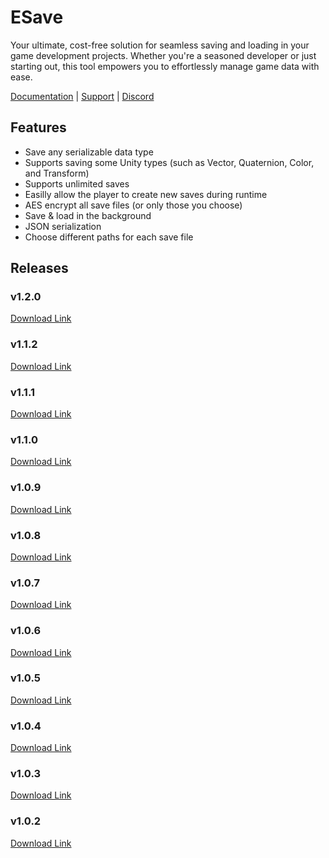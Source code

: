 # ESave
Your ultimate, cost-free solution for seamless saving and loading in your game development projects. Whether you're a seasoned developer or just starting out, this tool empowers you to effortlessly manage game data with ease.

[Documentation](https://stylishesper.gitbook.io/esave/) | [Support](https://www.stylishesper.com/contact) | [Discord](https://discord.gg/XTVwSEMvKC)

## Features
- Save any serializable data type
- Supports saving some Unity types (such as Vector, Quaternion, Color, and Transform)
- Supports unlimited saves
- Easilly allow the player to create new saves during runtime
- AES encrypt all save files (or only those you choose)
- Save & load in the background
- JSON serialization
- Choose different paths for each save file

## Releases
### v1.2.0
[Download Link](https://github.com/StylishEsper/ESave/releases/download/v1.2.0/ESave_v1.2.0.unitypackage)

### v1.1.2
[Download Link](https://github.com/StylishEsper/ESave/releases/download/v1.1.2/ESave_v1.1.2.unitypackage)

### v1.1.1
[Download Link](https://github.com/StylishEsper/ESave/releases/download/v1.1.1/ESave_v1.1.1.unitypackage)

### v1.1.0
[Download Link](https://github.com/StylishEsper/ESave/releases/download/v1.1.0/ESave_v1.1.0.unitypackage)

### v1.0.9
[Download Link](https://github.com/StylishEsper/ESave/releases/download/v1.0.9/ESave_v1.0.9.unitypackage)

### v1.0.8
[Download Link](https://github.com/StylishEsper/ESave/releases/download/v1.0.8/ESave_v1.0.8.unitypackage)

### v1.0.7
[Download Link](https://github.com/StylishEsper/ESave/releases/download/v1.0.7/ESave_v1.0.7.unitypackage)

### v1.0.6
[Download Link](https://github.com/StylishEsper/ESave/releases/download/v1.0.6/ESave_v1.0.6.unitypackage)

### v1.0.5
[Download Link](https://github.com/StylishEsper/ESave/releases/download/v1.0.5/ESave_v1.0.5.unitypackage)

### v1.0.4
[Download Link](https://github.com/StylishEsper/ESave/releases/download/v1.0.4/ESave_v1.0.4.unitypackage)

### v1.0.3
[Download Link](https://github.com/StylishEsper/ESave/releases/download/v1.0.3/ESave_v1.0.3.unitypackage)

### v1.0.2
[Download Link](https://github.com/StylishEsper/ESave/releases/download/v1.0.2/ESave_v1.0.2.unitypackage)
